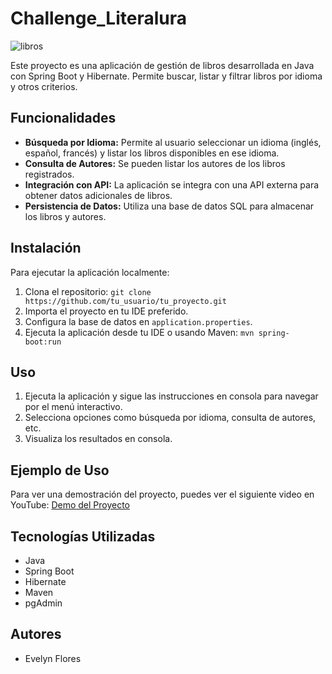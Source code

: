 # Challenge_Literalura

![libros](https://github.com/EvelynDFloresL/Challenge_Literalura/assets/91141972/62c7ffee-ee4b-48e2-a117-7948dc5d4863)

Este proyecto es una aplicación de gestión de libros desarrollada en Java con Spring Boot y Hibernate. Permite buscar, listar y filtrar libros por idioma y otros criterios.

## Funcionalidades

- **Búsqueda por Idioma:** Permite al usuario seleccionar un idioma (inglés, español, francés) y listar los libros disponibles en ese idioma.
- **Consulta de Autores:** Se pueden listar los autores de los libros registrados.
- **Integración con API:** La aplicación se integra con una API externa para obtener datos adicionales de libros.
- **Persistencia de Datos:** Utiliza una base de datos SQL para almacenar los libros y autores.

## Instalación

Para ejecutar la aplicación localmente:

1. Clona el repositorio: `git clone https://github.com/tu_usuario/tu_proyecto.git`
2. Importa el proyecto en tu IDE preferido.
3. Configura la base de datos en `application.properties`.
4. Ejecuta la aplicación desde tu IDE o usando Maven: `mvn spring-boot:run`

## Uso

1. Ejecuta la aplicación y sigue las instrucciones en consola para navegar por el menú interactivo.
2. Selecciona opciones como búsqueda por idioma, consulta de autores, etc.
3. Visualiza los resultados en consola.

## Ejemplo de Uso

Para ver una demostración del proyecto, puedes ver el siguiente video en YouTube: [Demo del Proyecto](https://youtu.be/Ll-P_efyteQ)

## Tecnologías Utilizadas

- Java
- Spring Boot
- Hibernate
- Maven
- pgAdmin

## Autores

- Evelyn Flores

